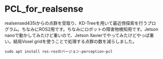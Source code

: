 # PCL_for_realsense
realsensed435iからの点群を受取り、KD-Treeを用いて最近傍探索を行うプログラム。ちなみにROS2用です。ちなみにロボットの障害物検知用です。Jetson nanoで動かしてみたけど重いので、Jetson Xavierでやってみたけどやっぱ重い。結局Voxel gridを使うことで処理する点群の数を減らしました。
~~~
sudo apt install ros-rosのバージョン-perception-pcl
~~~
